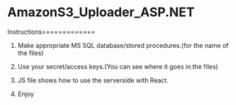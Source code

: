 # AmazonS3_Uploader_ASP.NET
Instructions=============

1. 
    Make appropriate MS SQL database/stored procedures.(for the name of the files)
    
2. 
    Use your secret/access keys.(You can see where it goes in the files)
3.  
    JS file shows how to use the serverside with React.
4.
    Enjoy
